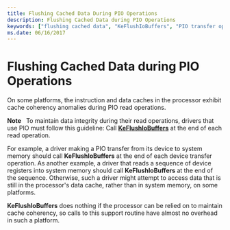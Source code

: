 ```yaml
---
title: Flushing Cached Data During PIO Operations
description: Flushing Cached Data during PIO Operations
keywords: ["flushing cached data", "KeFlushIoBuffers", "PIO transfer operations WDK kernel"]
ms.date: 06/16/2017
---
```


# Flushing Cached Data during PIO Operations





On some platforms, the instruction and data caches in the processor exhibit cache coherency anomalies during PIO read operations.

**Note**   To maintain data integrity during their read operations, drivers that use PIO must follow this guideline:
Call [**KeFlushIoBuffers**](/windows-hardware/drivers/ddi/wdm/nf-wdm-keflushiobuffers) at the end of each read operation.

For example, a driver making a PIO transfer from its device to system memory should call **KeFlushIoBuffers** at the end of each device transfer operation. As another example, a driver that reads a sequence of device registers into system memory should call **KeFlushIoBuffers** at the end of the sequence. Otherwise, such a driver might attempt to access data that is still in the processor's data cache, rather than in system memory, on some platforms.

 

**KeFlushIoBuffers** does nothing if the processor can be relied on to maintain cache coherency, so calls to this support routine have almost no overhead in such a platform.

 

